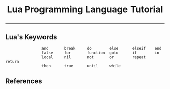 # <p align="center">Lua Programming Language Tutorial</p>
---
## Lua's Keywords
```
                and       break     do        else      elseif    end
                false     for       function  goto      if        in
                local     nil       not       or        repeat    return
                then      true      until     while
```


## References
